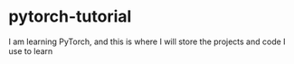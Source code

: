 # pytorch-tutorial
I am learning PyTorch, and this is where I will store the projects and code I use to learn
